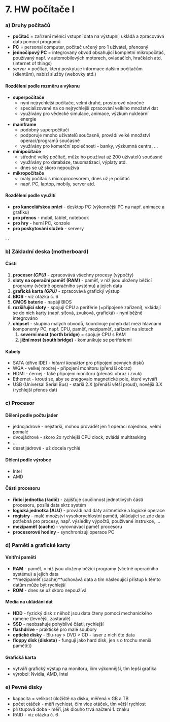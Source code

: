 # 7. HW počítače I

### a) Druhy počítačů
- **počítač** = zařízení měnící vstupní data na výstupní; ukládá a zpracovává data pomocí programů
- **PC** = personal computer, počítač určený pro 1 uživatel, přenosný
- **jednočipový PC** = integrovaný obvod obsahující kompletní mikropočítač, používaný např. v automobilových motorech, ovladačích, hračkách atd. (internet of things)
- *server* = počítač, který poskytuje informace dalším počítačům (klientům), nabízí služby (webovky atd.)

#### Rozdělení podle rozměru a výkonu
- **superpočítače**
	- nyní nejrychlejší počítače, velmi drahé, prostorově náročné
	- specializované na co nejrychlejší zpracování velkího množství dat
	- využívány pro vědecké simulace, animace, výzkum nukleární energie
- **mainframe**
	- podobný superpočítači
	- podporuje mnoho uživatelů současně, provádí velké množství operací/programů současně
	- využívány pro komerční společnosti - banky, výzkumná centra, ...
- **minipočítače**
	- středně velký počítač, může ho používat až 200 uživatelů současně
	- využívány pro databáze, tauomatizaci, výplaty atd.
	- dnes se už skoro nepoužívá
- **mikropočítače**
	- malý počítač s microprocesorem, dnes už je počítač
	- např. PC, laptop, mobily, server atd.

#### Rozdělení podle využití
- **pro kancelářskou práci** - desktop PC (výkonnější PC na např. animace a grafiku)
- **pro přenos** - mobil, tablet, notebook
- **pro hry** - herní PC, konzole
- **pro poskytování služeb** - servery

.
.


### b) Základní deska (motherboard)

#### Části
1. **procesor *(CPU)*** - zpracovává všechny procesy (výpočty)
2. **sloty na operační paměť (RAM)** - paměť, v níž jsou uloženy běžící programy (včetně operačního systému) a jejich data
3. **grafická karta *(GPU)*** - zpracovává grafický výstup
4. **BIOS** - viz otázka č. 6
5. **CMOS baterie** - napájí BIOS
7. **rozšiřující sloty** - spojují CPU a periférie (=připojené zařízení), vkládají se do nich karty (např. síťová, zvuková, grafická) - nyní běžně integrováno
8. **chipset** - skupina malých obvodů, koordinuje pohyb dat mezi hlavnámi komponenty PC, např. CPU, paměť, mezipaměť, zařízení na slotech
	1. **severní most (north bridge)** = spojuje CPU s RAM
	2. **jižní most (south bridge)** - komunikuje se perifériemi

#### Kabely
- SATA (dříve IDE) - *interní konektor* pro připojení pevných disků
- WGA - velkej modrej - připojení monitoru (přenáší obraz)
- HDMI - černej - také připojení monitoru (přenáší obraz i zvuk)
- Ethernet - kroutí se, aby se znegovalo magnetické pole, které vytváří
- USB (Universal Serial Bus) - starší 2.X (přenáší větší proud), novější 3.X (rychlejší přenos dat) 

### c) Procesor

#### Dělení podle počtu jader
- jednojádrové - nejstarší, mohou provádět jen 1 operaci najednou, velmi pomalé
- dvoujádrové - skoro 2x rychlejší CPU clock, zvládá multitasking
-  ...
-  desetijádrové - už docela rychlé

#### Dělení podle výrobce
- Intel
- AMD

#### Části procesoru
- **řídicí jednotka (řadič)** - zajišťuje součinnost jednotlivých částí procesoru, posílá data skrz systém
- **logická jednotka (ALU)** - provádí nad daty aritmetické a logické operace
- **registry** - malé množství vysokorychlostní paměti, skládající se zde data potřebná pro procesy, např. výsledky výpočtů, používané instrukce, ...
- **mezipaměť (cache)** - vyrovnávací paměť procesoru
- **procesorové hodiny** - synchronizují operace PC

### d) Paměti a grafické karty

#### Vnitřní paměti
- **RAM** - paměť, v níž jsou uloženy běžící programy (včetně operačního systému) a jejich data
- **mezipaměť (cache)**uchovává data a tím následující přístup k těmto datům může být rychlejší
- **ROM** - dnes se už skoro nepoužívá

#### Média na ukládání dat
- **HDD** - fyzický disk z něhož jsou data čteny pomocí mechanického ramene (levnější, zastaralé)
- **SSD** - neobsahuje pohyblivé části, rychlejší
- **flashdrive** - praktické pro malé soubory
- **optické disky** - Blu-ray > DVD > CD - laser z nich čte data
- **floppy disk (disketa)** - fungují jako hard disk, jen s o trochu menší pamětí:))

#### Grafická karta
- vytváří grafický výstup na monitoru, čím výkonnější, tím lepší grafika
- výrobci: Nvidia, AMD, Intel

### e) Pevné disky
- kapacita = velikost úložiště na disku, měřená v GB a TB
- počet otáček - měří rychlost, čím více otáček, tím větší rychlost 
- přístupová doba - měří, jak dlouho trvá načtení 1. znaku
- RAID - viz otázka č. 6